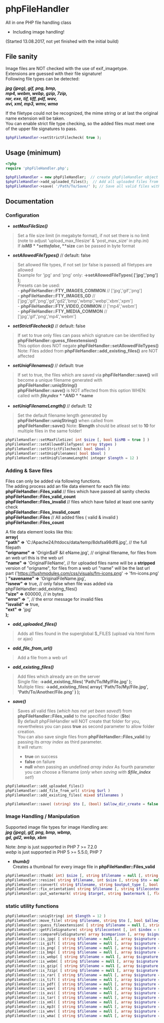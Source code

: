 # phpFileHandler

All in one PHP file handling class  
- Including image handling!

(Started 13.08.2017, not yet finished with the initial build)

## File sanity

Image files are NOT checked with the use of exif_imagetype.  
Extensions are guessed with their file signature!  
Following file types can be detected:

**_jpg (jpeg), gif, png, bmp,  
mp4, webm, webp, gzip, 7zip,  
rar, exe, tif, tiff, pdf, wav,  
avi, xml, mp3, wmv, wma_**

If the filetype could not be recognized, the mime string or at last the original name extension will be taken.  
You can enable strict file type checking, so the added files must meet one of the upper file signatures to pass.

```php
$phpFileHandler->setStrictFilecheck( true );
```

## Usage (minimum)

```php
<?php
require 'phpFileHandler.php';

$phpFileHandler = new phpFileHandler;  // create phpFileHandler object
$phpFileHandler->add_uploaded_files();  // Add all uploaded files from the $_FILES superglobal 
$phpFileHandler->save( '/Path/To/Save/' ); // Save all valid files with a new unique name (12 characters long) to the given location 

```

## Documentation

### Configuration

- **_setMaxFileSize()_**  
> Set a file size limit (in megabyte format), if not set there is no limit (note to adjust 'upload_max_filesize' & 'post_max_size' in php.ini)  
> If **$isMB** set to false, **$size** can be passed in byte format  
	
- **_setAllowedFileTypes()_**	// default: false  
> Set allowed file types, if not set (or false is passed) all filetypes are allowed  
> Example for 'jpg' and 'png' only: **->setAllowedFileTypes( ['jpg','png'] );**  
> Presets can be used:  
    - **phpFileHandler::FTY_IMAGES_COMMON** // ['jpg','gif','png']  
    - **phpFileHandler::FTY_IMAGES_GD** // ['jpg','gif','png','gd','gd2','bmp','wbmp','webp','xbm','xpm']  
    - **phpFileHandler::FTY_VIDEO_COMMON** // ['mp4','webm']  
    - **phpFileHandler::FTY_MEDIA_COMMON** // ['jpg','gif','png','mp4','webm']  
	
- **_setStrictFilecheck()_**	// default: false  
> If set to true only files can pass which signature can be identified by **phpFileHandler::guess_fileextension()**  
> This option does NOT negate **phpFileHandler::setAllowedFileTypes()**  
> Note: Files added from **phpFileHandler::add_existing_files()** are NOT affected  
	
- **_setUniqFilenames()_**	// default: true  
> If set to true, the files which are saved via **phpFileHandler::save()** will become a unique filename
> generated with **phpFileHandler::uniqString()**  
> **phpFileHandler::save()** is NOT affected from this option WHEN: called with **$file_index** AND **$name**  

- **_setUniqFilenameLength()_** // default: 12  
> Set the default filename length generated by **phpFileHandler::uniqString()** when called from **phpFileHandler::save()** 
> Note: **$length** should be atleast set to **10** for multiple files in the same folder!

```php
phpFileHandler::setMaxFileSize( int $size [, bool $isMB = true ] )
phpFileHandler::setAllowedFileTypes( array $types )
phpFileHandler::setStrictFilecheck( bool $bool )
phpFileHandler::setUniqFilenames( bool $bool )
phpFileHandler::setUniqFilenameLength( integer $length = 12 )
```

### Adding & Save files

Files can only be added via following functions.  
The adding process add an file data element for each file into:  
   **phpFileHandler::Files_valid**	// files which have passed all sanity checks  
   **phpFileHandler::Files_valid_count**  
   **phpFileHandler::Files_invalid**	// files which have failed at least one sanity check  
   **phpFileHandler::Files_invalid_count**  
   **phpFileHandler::Files**		// All added files ( valid & invalid )  
   **phpFileHandler::Files_count**  

A file data element looks like this:  
**array(**  
   **"path" =>** 'C:/Apache24/htdocs/data/temp/8dsfsa98df6.jpg', // the full filepath  
   **"origname" =>** 'Origin$alF &il eName.jpg', // original filename, for files from an web url this is the web url  
   **"name" =>** 'OriginalFileName',	// for uploaded files name will be a **stripped** version of "origname", for files from a web url "name" will be the last url part ('https://flushmodules.com/css/visuals/fm-icons.png' -> 'fm-icons.png' )
   **"savename" =>** 'OriginalFileName.jpg',  
   **"isnew" =>** true, // only false when file was added via phpFileHandler::add_existing_files()  
   **"size" =>** 600000, // in bytes  
   **"error" =>** '', // the error message for invalid files  
   **"isvalid" =>** true,  
   **"ext" =>** 'jpg'  
**);**

- **_add_uploaded_files()_**  
> Adds all files found in the superglobal $_FILES (upload via html form or ajax)  
	
- **_add_file_from_url()_**  
> Add a file from a web url  

- **_add_existing_files()_**  
> Add files which already are on the server  
> Single file:		**->add_existing_files( 'Path/To/My/File.jpg' );**  
> Multiple files:	**->add_existing_files( array( 'Path/To/My/File.jpg', 'Path/To/Another/File.png' ) );**  
  
- **_save()_**  
> Saves all valid files (_which has not yet been saved!_) from **phpFileHandler::Files_valid** to the specified folder (**$to**)  
> By default phpFileHandler will NOT create that folder for you, nevertheless you can pass **true** as second parameter to allow folder creation.  
> You can also save single files from **phpFileHandler::Files_valid** by passing its *array index* as third parameter.  
> It will return:  
>    - **true** on success 
>    - **false** on failure 
>    - **null** when passing an undefined *array index* 
> As fourth parameter you can choose a filename (_only when saving with **$file_index** set!_)
  

```php
phpFileHandler::add_uploaded_files()
phpFileHandler::add_file_from_url( string $url )
phpFileHandler::add_existing_files( mixed $filenames )

phpFileHandler::save( (string) $to [, (bool) $allow_dir_create = false [, (int) $file_index = null [, (string) $name = null ]]] )
```

### Image Handling / Manipulation

Supported image file types for image Handling are:  
**_jpg (jpeg), gif, png, bmp, wbmp,  
gd, gd2, webp, xbm_**

Note: *bmp* is just supported in PHP 7 >= 7.2.0  
      *webp* is just supported in PHP 5 >= 5.5.0, PHP 7

- **_thumb()_**  
	Creates a thumbnail for every image file in **phpFileHandler::Files_valid**  
  

```php
phpFileHandler::thumb( int) $size [, string $filename = null [, string $type = '' [, string $prefix = '_thumb' ]]] )
phpFileHandler::resize( string $filename, int $size [, string $to = null [, string $prefix = '' ]] )
phpFileHandler::convert( string $filename, string $output_type [, bool $keepOriginal = false ] )
phpFileHandler::fix_orientation( string $filename [, string $filecontent = null ] )
phpFileHandler::put_watermark( string $target, string $watermark [, float $opacity = 0.5 [, string $position = 'center' [, int $offsetX = 0 [, int $offsetY = 0 ]]]] )
```

### static utility functions

```php
phpFileHandler::uniqString( int $length = 12 )
phpFileHandler::move_file( string $filename, string $to [, bool $allow_dir_create = false [, bool $copy = false [, bool $allow_override = false ]]] )
phpFileHandler::guess_fileextension( [ string $filename = null [, string $filecontent = null ]] )
phpFileHandler::getFileSignature( string $filecontent [, int $index = 0 [, int $count = 4 ]] )
phpFileHandler::compareFileSignature( array $comparison [, array $signature = null [, string $filename = null [, int $index = 0 ]]] )
phpFileHandler::is_jpg( [ string $filename = null [, array $signature = null ]] )
phpFileHandler::is_gif( [ string $filename = null [, array $signature = null ]] )
phpFileHandler::is_png( [ string $filename = null [, array $signature = null ]] )
phpFileHandler::is_bmp( [ string $filename = null [, array $signature = null ]] )
phpFileHandler::is_webp( [ string $filename = null [, array $signature = null ]] )
phpFileHandler::is_webm( [ string $filename = null [, array $signature = null ]] )
phpFileHandler::is_gzip( [ string $filename = null [, array $signature = null ]] )
phpFileHandler::is_7zip( [ string $filename = null [, array $signature = null ]] )
phpFileHandler::is_rar( [ string $filename = null [, array $signature = null ]] )
phpFileHandler::is_tif( [ string $filename = null [, array $signature = null ]] )
phpFileHandler::is_pdf( [ string $filename = null [, array $signature = null ]] )
phpFileHandler::is_wav( [ string $filename = null [, array $signature = null ]] )
phpFileHandler::is_avi( [ string $filename = null [, array $signature = null ]] )
phpFileHandler::is_tar( [ string $filename = null [, array $signature = null ]] )
phpFileHandler::is_xml( [ string $filename = null [, array $signature = null ]] )
phpFileHandler::is_mp3( [ string $filename = null [, array $signature = null ]] )
phpFileHandler::is_wmv( [ string $filename = null [, array $signature = null ]] )
phpFileHandler::is_wma( [ string $filename = null [, array $signature = null ]] )
```
